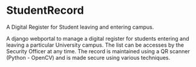 # StudentRecord
A Digital Register for Student leaving and entering campus.


A django webportal to manage a digital register for students entering and leaving a particular University campus. The list can be accesses by the Security Officer at any time. The record is maintained using a QR scanner (Python - OpenCV) and is made secure using various techniques. 
